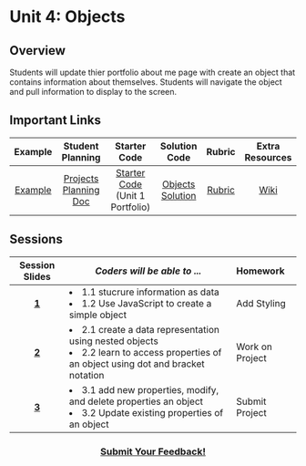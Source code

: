 # Unit 4: Objects

## Overview
Students will update thier portfolio about me page with create an object that contains information about themselves. Students will navigate the object and pull information to display to the screen. 

## Important Links

| Example | Student Planning |  Starter Code | Solution Code  | Rubric | Extra Resources |
|:-------:|:-------:|:-------:|:-------:|:-------:|:-------:|
| [Example](https://scriptedcurriculum.github.io/advanced_objects_solution/) | [Projects Planning Doc](https://drive.google.com/open?id=1YImE4Aats1llh0OGgYVK4oR6ZVs73Kp490hyhbTe0E4) | [Starter Code](https://github.com/ScriptEdcurriculum/advanced_portfolio_startercode/blob/master/04_INSTUCTIONS.md) (Unit 1 Portfolio) | [Objects Solution](https://github.com/ScriptEdcurriculum/advanced_portfolio_solution) | [Rubric](https://drive.google.com/open?id=1_K1rMWlViYBfdbeZotXI9kG-wtpAS5syDIphwRVQlTw) | [Wiki](https://github.com/ScriptEdcurriculum/curriculum17-18/wiki/2:-Advanced#unit-4-objects) |

## Sessions 
|Session Slides|*Coders will be able to ...*|Homework|
|:-------:|-------|:-------|
|[**1**](https://docs.google.com/presentation/d/1YImE4Aats1llh0OGgYVK4oR6ZVs73Kp490hyhbTe0E4/edit#slide=id.g1e220fa94a_0_26)|<li> 1.1 stucrure information as data </li> <li>1.2 Use JavaScript to create a simple object</li> |Add Styling|
|[**2**](https://docs.google.com/presentation/d/1YImE4Aats1llh0OGgYVK4oR6ZVs73Kp490hyhbTe0E4/edit#slide=id.g1f587f6424_5_5)|<li> 2.1 create a data representation using nested objects </li> <li>2.2 learn to access properties of an object using dot and bracket notation </li> |Work on Project|
|[**3**](https://docs.google.com/presentation/d/1YImE4Aats1llh0OGgYVK4oR6ZVs73Kp490hyhbTe0E4/edit#slide=id.g1e220fa94a_0_4)|<li> 3.1 add new properties, modify, and delete properties an object</li> <li> 3.2 Update existing properties of an object </li> |Submit Project|

<h3 align="center"><a href="https://docs.google.com/forms/d/e/1FAIpQLSdmoYjRk6tqJHI5Y1ELjOZ7tiYj58dmoIBEeUaXK5ciIdljIg/viewform">Submit Your Feedback!</a></h3>
